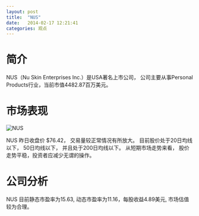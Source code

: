 ```yaml
---
layout: post
title:  "NUS"
date:   2014-02-17 12:21:41
categories: 观点
---
```


# 简介
NUS（Nu Skin Enterprises Inc.）是USA著名上市公司，
公司主要从事Personal Products行业，当前市值4482.87百万美元。

# 市场表现

![NUS](http://finviz.com/chart.ashx?t=NUS&ty=c&ta=1&p=d&s=l)

NUS 昨日收盘价 $76.42，
交易量较正常情况有所放大。
目前股价处于20日均线以下，
50日均线以下，
并且处于200日均线以下。
从短期市场走势来看，
股价走势平稳，投资者应减少无谓的操作。

# 公司分析
NUS 目前静态市盈率为15.63, 动态市盈率为11.16，每股收益4.89美元,
市场估值较为合理。
